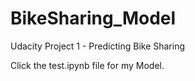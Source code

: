 # BikeSharing_Model
Udacity Project 1 - Predicting Bike Sharing 

Click the test.ipynb file for my Model.
